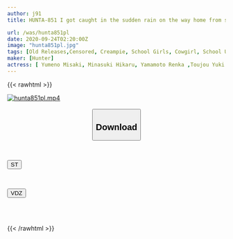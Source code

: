 ```yaml
---
author: j91
title: HUNTA-851 I got caught in the sudden rain on the way home from school, and I couldn't take my eyes off my stepdaughter and her friend, a girl in a see-through bra uniform, who came to take shelter from the rain and got an erection!

url: /was/hunta851pl
date: 2020-09-24T02:20:00Z
image: "hunta851pl.jpg"
tags: [Old Releases,Censored, Creampie, School Girls, Cowgirl, School Uniform	]
maker: [Hunter]
actress: [ Yumeno Misaki, Minasuki Hikaru, Yamamoto Renka ,Toujou Yuki ,Tanaka Nene, Itou Miyuu ,Kamiya Mitsuki]
---
```



{{< rawhtml >}}

<div class="video" data-videoid="Qwj2J8WrzdC0lDo">
    <a href="javascript:;">
        <img src="/was/hunta851pl/hunta851pl.jpg" width="WIDTH" height="HEIGHT" alt="hunta851pl.mp4" loading="lazy">
    </a>
</div>

<script type="text/javascript" src="https://j91.asia/asset/on-demand-st.js"></script>

<br>
  <link rel="stylesheet" href="https://j91.asia/asset/bs5.css">
  
  <center>
  <button class="btn btn-primary" type="button" data-bs-toggle="collapse" data-bs-target=".multi-collapse" aria-expanded="false" aria-controls="multiCollapseExample1 multiCollapseExample2"><h2>Download</h2></button></center>
</p>
<div class="row">
  <div class="col">
    <div class="collapse multi-collapse" id="multiCollapseExample1">
      <div class="card card-body">
	      	      <br>
<div class="buttons">  
<p><a href="https://streamtape.to/v/Qwj2J8WrzdC0lDo" target="_blank"><button class="btn-hover color-3"><i class="fa fa-download"></i> ST</button></a></p></div>
    </div>
  </div>
</div>
  <div class="col">
    <div class="collapse multi-collapse" id="multiCollapseExample2">
      <div class="card card-body">
	      <br>
<div class="buttons">
<p><a href="https://vidoza.net/gcv2g9tvyjii" target="_blank"><button class="btn-hover color-1"><i class="fa fa-download"></i> VDZ</button></a></p></div>
<br><br>
      </div>
    </div>
  </div>
</div>

{{< /rawhtml >}}